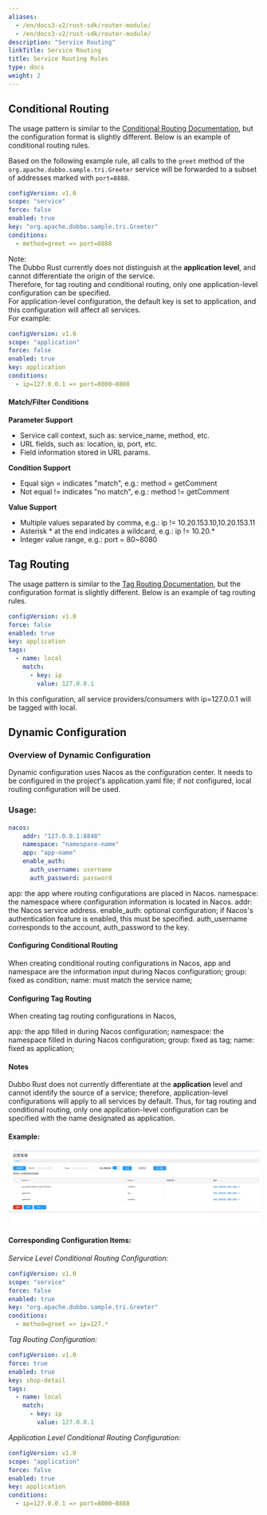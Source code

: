 ```yaml
---
aliases:
  - /en/docs3-v2/rust-sdk/router-module/
  - /en/docs3-v2/rust-sdk/router-module/
description: "Service Routing"
linkTitle: Service Routing
title: Service Routing Rules
type: docs
weight: 2
---
```


## Conditional Routing
The usage pattern is similar to the [Conditional Routing Documentation](/en/overview/core-features/traffic/condition-rule/), but the configuration format is slightly different. Below is an example of conditional routing rules.

Based on the following example rule, all calls to the `greet` method of the `org.apache.dubbo.sample.tri.Greeter` service will be forwarded to a subset of addresses marked with `port=8888`. 

```yaml
configVersion: v1.0
scope: "service"
force: false
enabled: true
key: "org.apache.dubbo.sample.tri.Greeter"
conditions:
  - method=greet => port=8888
```
Note:<br>
The Dubbo Rust currently does not distinguish at the **application level**, and cannot differentiate the origin of the service.<br>
Therefore, for tag routing and conditional routing, only one application-level configuration can be specified.<br>
For application-level configuration, the default key is set to application, and this configuration will affect all services.<br>
For example:
```yaml
configVersion: v1.0
scope: "application"
force: false
enabled: true
key: application
conditions:
  - ip=127.0.0.1 => port=8000~8888
```

#### Match/Filter Conditions

**Parameter Support**

* Service call context, such as: service_name, method, etc.
* URL fields, such as: location, ip, port, etc.
* Field information stored in URL params.

**Condition Support**

* Equal sign = indicates "match", e.g.: method = getComment
* Not equal != indicates "no match", e.g.: method != getComment

**Value Support**

* Multiple values separated by comma, e.g.: ip != 10.20.153.10,10.20.153.11
* Asterisk * at the end indicates a wildcard, e.g.: ip != 10.20.*
* Integer value range, e.g.: port = 80~8080


## Tag Routing
The usage pattern is similar to the [Tag Routing Documentation](/en/overview/core-features/traffic/tag-rule/), but the configuration format is slightly different. Below is an example of tag routing rules.
```yaml
configVersion: v1.0
force: false
enabled: true
key: application
tags:
  - name: local
    match:
      - key: ip
        value: 127.0.0.1
```
In this configuration, all service providers/consumers with ip=127.0.0.1 will be tagged with local.

## Dynamic Configuration
### Overview of Dynamic Configuration
Dynamic configuration uses Nacos as the configuration center. It needs to be configured in the project's application.yaml file; if not configured, local routing configuration will be used.
### Usage:
```yaml
nacos:
    addr: "127.0.0.1:8848"
    namespace: "namespace-name"
    app: "app-name"
    enable_auth: 
      auth_username: username
      auth_password: password
```
app: the app where routing configurations are placed in Nacos.
namespace: the namespace where configuration information is located in Nacos.
addr: the Nacos service address.
enable_auth: optional configuration; if Nacos's authentication feature is enabled, this must be specified. auth_username corresponds to the account, auth_password to the key.


#### Configuring Conditional Routing

When creating conditional routing configurations in Nacos,
app and namespace are the information input during Nacos configuration;
group: fixed as condition;
name: must match the service name;


#### Configuring Tag Routing
When creating tag routing configurations in Nacos,

app: the app filled in during Nacos configuration;
namespace: the namespace filled in during Nacos configuration;
group: fixed as tag;
name: fixed as application;

#### Notes
Dubbo Rust does not currently differentiate at the **application** level and cannot identify the source of a service; 
therefore, application-level configurations will apply to all services by default.
Thus, for tag routing and conditional routing, only one application-level configuration can be specified with the name designated as application.

#### Example:
![nacos-example.png](/imgs/rust/router-example/nacos-example.png)
#### Corresponding Configuration Items:

*Service Level Conditional Routing Configuration:*
```yaml
configVersion: v1.0
scope: "service"
force: false
enabled: true
key: "org.apache.dubbo.sample.tri.Greeter"
conditions:
  - method=greet => ip=127.*
```
*Tag Routing Configuration:*
```yaml
configVersion: v1.0
force: true
enabled: true
key: shop-detail
tags:
  - name: local
    match:
      - key: ip
        value: 127.0.0.1
```

*Application Level Conditional Routing Configuration:*
```yaml
configVersion: v1.0
scope: "application"
force: false
enabled: true
key: application
conditions:
  - ip=127.0.0.1 => port=8000~8888
```

